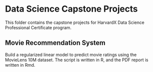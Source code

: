 # Data Science Capstone Projects
This folder contains the capstone projects for HarvardX Data Science Professional Certificate program.
## Movie Recommendation System
Build a regularized linear model to predict movie ratings using the MovieLens 10M dataset. The script is written in R, and the PDF report is written in Rmd.